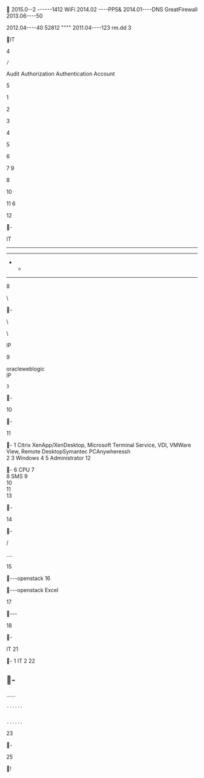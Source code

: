 
 


       


2015.0--2 ------1412
WiFi
2014.02 ----PPS& 
2014.01----DNS GreatFirewall
2013.06----50

2012.04----40
52812 """" 2011.04----123
rm.dd
3

IT







 



 

 

   



 

 

 

 

 

 

 

 

 



 

4

      
    /















Audit
 Authorization
 Authentication  Account 



5



 

1 

2 

3 

4 

5 

6 

7  9 

8

 

10 

11 
6

12 


       

-

IT  

- - -


- - - -

- -




   


- - - -
8





   

\ 
 
 
  

-



\ 



 





 \


 







IP



 


 

 















9

     
 oracleweblogic     
 IP
 
    3 
 

-

 





   

    

   
 

10

-

  
  
  


11

 
    
     

-
1    Citrix XenApp/XenDesktop, Microsoft Terminal Service, VDI, VMWare View, Remote DesktopSymantec PCAnywheressh  
2 3
 Windows     4 5    Administrator
12

-
6        CPU
7  
8    SMS 
9  
10  
11  
13

-
 

 


14

        

-







  

/ 







 













  

  

 






 

 

 

  

 

 

 

 

 







 

 







 

 

....



  
15

---openstack
16

---openstack
Excel 

17

---
 
18


    

   


       

-


 





 

 

 

  



 









 
IT
21

-
1  IT
2
22

-
-
 

   
......



 

 

    ......


    ......


 


23


       

-

 















 


 

 

 

 



 
 

 
 






25



    
       

!

